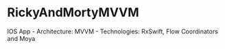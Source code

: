 # RickyAndMortyMVVM
IOS App -
Architecture: MVVM -
Technologies: RxSwift, Flow Coordinators and Moya

